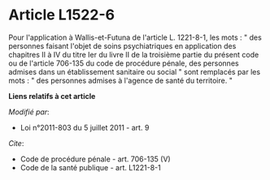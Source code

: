 # Article L1522-6

Pour l'application à Wallis-et-Futuna de l'article L. 1221-8-1, les mots : " des personnes faisant l'objet de soins
psychiatriques en application des chapitres II à IV du titre Ier du livre II de la troisième partie du présent code ou de
l'article 706-135 du code de procédure pénale, des personnes admises dans un établissement sanitaire ou social " sont
remplacés par les mots : " des personnes admises à l'agence de santé du territoire. "

**Liens relatifs à cet article**

_Modifié par_:

  - Loi n°2011-803 du 5 juillet 2011 - art. 9

_Cite_:

  - Code de procédure pénale - art. 706-135 (V)
  - Code de la santé publique - art. L1221-8-1
